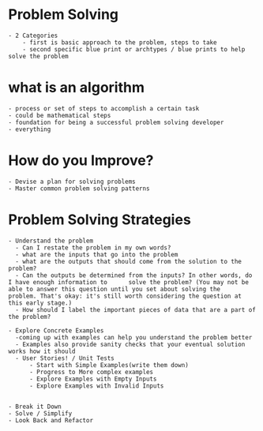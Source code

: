 # Problem Solving

    - 2 Categories
        - first is basic approach to the problem, steps to take
        - second specific blue print or archtypes / blue prints to help solve the problem

# what is an algorithm

    - process or set of steps to accomplish a certain task
    - could be mathematical steps
    - foundation for being a successful problem solving developer
    - everything

# How do you Improve?

    - Devise a plan for solving problems
    - Master common problem solving patterns

# Problem Solving Strategies

    - Understand the problem
      - Can I restate the problem in my own words?
      - what are the inputs that go into the problem
      - what are the outputs that should come from the solution to the problem?
      - Can the outputs be determined from the inputs? In other words, do I have enough information to      solve the problem? (You may not be able to answer this question until you set about solving the     problem. That's okay: it's still worth considering the question at this early stage.)
      - How should I label the important pieces of data that are a part of the problem?

    - Explore Concrete Examples
      -coming up with examples can help you understand the problem better
      - Examples also provide sanity checks that your eventual solution works how it should
      - User Stories! / Unit Tests
          - Start with Simple Examples(write them down)
          - Progress to More complex examples
          - Explore Examples with Empty Inputs
          - Explore Examples with Invalid Inputs


    - Break it Down
    - Solve / Simplify
    - Look Back and Refactor
